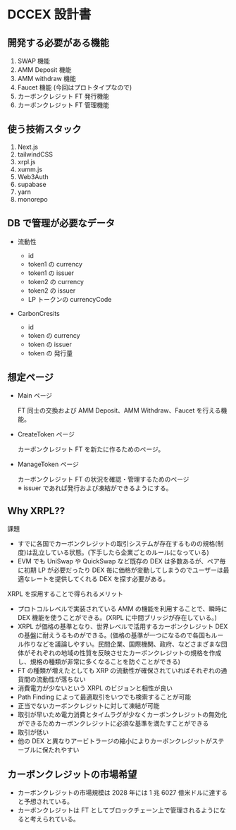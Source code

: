 # DCCEX 設計書

## 開発する必要がある機能

1. SWAP 機能
2. AMM Deposit 機能
3. AMM withdraw 機能
4. Faucet 機能 (今回はプロトタイプなので)
5. カーボンクレジット FT 発行機能
6. カーボンクレジット FT 管理機能

## 使う技術スタック

1. Next.js
2. tailwindCSS
3. xrpl.js
4. xumm.js
5. Web3Auth
6. supabase
7. yarn
8. monorepo

## DB で管理が必要なデータ

- 流動性

  - id
  - token1 の currency
  - token1 の issuer
  - token2 の currency
  - token2 の issuer
  - LP トークンの currencyCode

- CarbonCresits
  - id
  - token の currency
  - token の issuer
  - token の 発行量

## 想定ページ

- Main ページ

  FT 同士の交換および AMM Deposit、AMM Withdraw、Faucet を行える機能。

- CreateToken ページ

  カーボンクレジット FT を新たに作るためのページ。

- ManageToken ページ

  カーボンクレジット FT の状況を確認・管理するためのページ  
  ※ issuer であれば発行および凍結ができるようにする。

## Why XRPL??

課題

- すでに各国でカーボンクレジットの取引システムが存在するものの規格(制度)は乱立している状態。(下手したら企業ごとのルールになっている)
- EVM でも UniSwap や QuickSwap など既存の DEX は多数あるが、ペア毎に初期 LP が必要だったり DEX 毎に価格が変動してしまうのでユーザーは最適なレートを提供してくれる DEX を探す必要がある。

XRPL を採用することで得られるメリット

- プロトコルレベルで実装されている AMM の機能を利用することで、瞬時に DEX 機能を使うことができる。(XRPL に中間ブリッジが存在している。)
- XRPL が価格の基準となり、世界レベルで活用するカーボンクレジット DEX の基盤に耐えうるものができる。(価格の基準が一つになるので各国もルール作りなどを議論しやすい。民間企業、国際機関、政府、などさまざまな団体がそれぞれの地域の性質を反映させたカーボンクレジットの規格を作成し、規格の種類が非常に多くなることを防ぐことができる)
- FT の種類が増えたとしても XRP の流動性が確保されていればそれぞれの通貨間の流動性が落ちない
- 消費電力が少ないという XRPL のビジョンと相性が良い
- Path Finding によって最適取引をいつでも検索することが可能
- 正当でないカーボンクレジットに対して凍結が可能
- 取引が早いため電力消費とタイムラグが少なくカーボンクレジットの無効化ができるためカーボンクレジットに必須な基準を満たすことができる
- 取引が低い
- 他の DEX と異なりアービトラージの縮小によりカーボンクレジットがステーブルに保たれやすい

## カーボンクレジットの市場希望

- カーボンクレジットの市場規模は 2028 年には 1 兆 6027 億米ドルに達すると予想されている。
- カーボンクレジットは FT としてブロックチェーン上で管理されるようになると考えられている。
